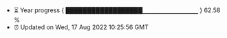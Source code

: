 - ⏳ Year progress { ██████████████████▁▁▁▁▁▁▁▁▁▁▁▁ } 62.58 %
- ⏰ Updated on Wed, 17 Aug 2022 10:25:56 GMT

